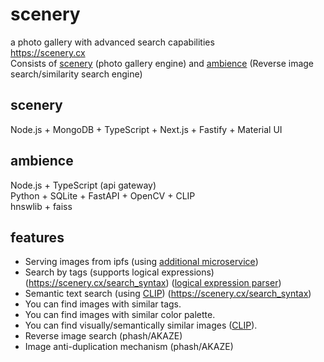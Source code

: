 # scenery
a photo gallery with advanced search capabilities <br>
https://scenery.cx <br>
Consists of [scenery](https://github.com/qwertyforce/scenery/) (photo gallery engine) and [ambience](https://github.com/qwertyforce/ambience/) (Reverse image search/similarity search engine) <br>

## scenery
Node.js + MongoDB + TypeScript + Next.js + Fastify + Material UI <br>

## ambience
Node.js + TypeScript (api gateway) <br>
Python + SQLite + FastAPI + OpenCV + CLIP <br>
hnswlib + faiss<br>

## features <br>
- Serving images from ipfs (using [additional microservice](https://github.com/qwertyforce/crud_file_server))
- Search by tags (supports logical expressions) (https://scenery.cx/search_syntax) ([logical expression parser](https://github.com/qwertyforce/ambience/))
- Semantic text search (using [CLIP](https://github.com/openai/CLIP)) (https://scenery.cx/search_syntax) <br>
- You can find images with similar tags. <br>
- You can find images with similar color palette. <br>
- You can find visually/semantically similar images ([CLIP](https://github.com/openai/CLIP)). <br>
- Reverse image search (phash/AKAZE) <br>
- Image anti-duplication mechanism (phash/AKAZE) <br>

